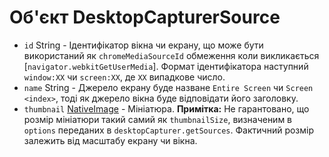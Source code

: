 # Об'єкт DesktopCapturerSource

* `id` String - Ідентифікатор вікна чи екрану, що може бути використаний як `chromeMediaSourceId` обмеження коли викликається [`navigator.webkitGetUserMedia`]. Формат ідентифікатора наступний `window:XX` чи `screen:XX`, де `XX` випадкове число.
* `name` String - Джерело екрану буде назване `Entire Screen` чи `Screen <index>`, тоді як джерело вікна буде відповідати його заголовку.
* `thumbnail` [NativeImage](../native-image.md) - Мініатюра. **Примітка:** Не гарантовано, що розмір мініатюри такий самий як `thumbnailSize`, визначеним в `options` переданих в `desktopCapturer.getSources`. Фактичний розмір залежить від масштабу екрану чи вікна.